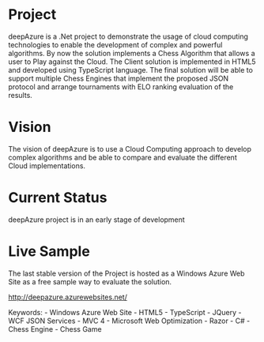 Project
=========
deepAzure is a .Net project to demonstrate the usage of cloud computing technologies to enable the development of complex and powerful algorithms. 
By now the solution implements a Chess Algorithm that allows a user to Play against the Cloud. The Client solution is implemented in HTML5 and developed using TypeScript language.
The final solution will be able to support multiple Chess Engines that implement the proposed JSON protocol and arrange tournaments with ELO ranking evaluation of the results.

Vision
=========
The vision of deepAzure is to use a Cloud Computing approach to develop complex algorithms and be able to compare and evaluate the different Cloud implementations.

Current Status
==============
deepAzure project is in an early stage of development

Live Sample
=========
The last stable version of the Project is hosted as a Windows Azure Web Site as a free sample way to evaluate the solution.

http://deepazure.azurewebsites.net/


Keywords: 
	- Windows Azure Web Site
	- HTML5 
	- TypeScript
	- JQuery
	- WCF JSON Services
	- MVC 4
	- Microsoft Web Optimization
	- Razor
	- C# 
	- Chess Engine
	- Chess Game